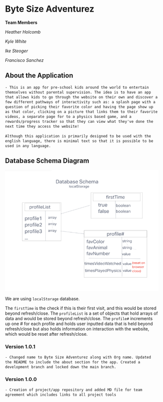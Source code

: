 # Byte Size Adventurez

**Team Members**

*Heather Holcomb*

*Kyle White*

*Ike Steoger*

*Francisco Sanchez*


## About the Application

    - This is an app for pre-school kids around the world to entertain themselves without parental supervision. The idea is to have an app that allows kids to go through the website on their own and discover a few different pathways of interactivity such as: a splash page with a question of picking their favorite color and having the page show up as that color, clicking on a picture that links them to their favorite videos, a separate page for to a physics based game, and a rewards/progress tracker so that they can view what they've done the next time they access the website! 

    Although this application is primarily designed to be used with the english language, there is minimal text so that it is possible to be used in any language.

## Database Schema Diagram

![Database Schema Diagram](img/DatabaseSchema.png)

We are using `localStorage` database.

The `firstTime` is the check if this is their first visit, and this would be stored beyond refresh/close. The `profileList` is a set of objects that hold arrays of data and would be stored beyond refresh/close. The `profile#` increments up one # for each profile and holds user inputted data that is held beyond refresh/close but also holds information on interaction with the website, which would be reset after refresh/close.

### Version 1.0.1

    - Changed name to Byte Size Adventurez along with Org name. Updated the README to include the about section for the app. Created a development branch and locked down the main branch.


### Version 1.0.0

    - Creation of project/app repository and added MD file for team agreement which includes links to all project tools